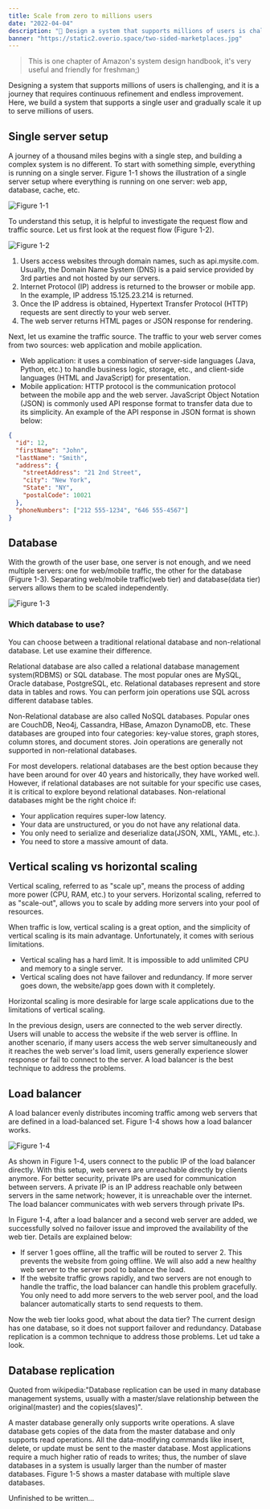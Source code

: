 ```yaml
---
title: Scale from zero to millions users
date: "2022-04-04"
description: "🤖 Design a system that supports millions of users is challenging..."
banner: "https://static2.overio.space/two-sided-marketplaces.jpg"
---
```


> This is one chapter of Amazon's system design handbook, it's very useful and friendly for freshman;)

Designing a system that supports millions of users is challenging, and it is a journey that requires continuous refinement and endless improvement. Here, we build a system that supports a single user and gradually scale it up to serve millions of users.

## Single server setup

A journey of a thousand miles begins with a single step, and building a complex system is no different. To start with something simple, everything is running on a single server. Figure 1-1 shows the illustration of a single server setup where everything is running on one server: web app, database, cache, etc.

![Figure 1-1](./assets/figure1-1.png)

To understand this setup, it is helpful to investigate the request flow and traffic source. Let us first look at the request flow (Figure 1-2).

![Figure 1-2](./assets/figure1-2.png)

1. Users access websites through domain names, such as api.mysite.com. Usually, the Domain Name System (DNS) is a paid service provided by 3rd parties and not hosted by our servers.
2. Internet Protocol (IP) address is returned to the browser or mobile app. In the example, IP address 15.125.23.214 is returned.
3. Once the IP address is obtained, Hypertext Transfer Protocol (HTTP) requests are sent directly to your web server.
4. The web server returns HTML pages or JSON response for rendering.

Next, let us examine the traffic source. The traffic to your web server comes from two sources: web application and mobile application.

- Web application: it uses a combination of server-side languages (Java, Python, etc.) to handle business logic, storage, etc., and client-side languages (HTML and JavaScript) for presentation.
- Mobile application: HTTP protocol is the communication protocol between the mobile app and the web server. JavaScript Object Notation (JSON) is commonly used API response format to transfer data due to its simplicity. An example of the API response in JSON format is shown below:

```json
{
  "id": 12,
  "firstName": "John",
  "lastName": "Smith",
  "address": {
    "streetAddress": "21 2nd Street",
    "city": "New York",
    "State": "NY",
    "postalCode": 10021
  },
  "phoneNumbers": ["212 555-1234", "646 555-4567"]
}
```

## Database

With the growth of the user base, one server is not enough, and we need multiple servers: one for web/mobile traffic, the other for the database (Figure 1-3). Separating web/mobile traffic(web tier) and database(data tier) servers allows them to be scaled independently.

![Figure 1-3](./assets/figure1-3.png)

### Which database to use?

You can choose between a traditional relational database and non-relational database. Let use examine their difference.

Relational database are also called a relational database management system(RDBMS) or SQL database. The most popular ones are MySQL, Oracle database, PostgreSQL, etc. Relational databases represent and store data in tables and rows. You can perform join operations use SQL across different database tables.

Non-Relational database are also called NoSQL databases. Popular ones are CouchDB, Neo4j, Cassandra, HBase, Amazon DynamoDB, etc. These databases are grouped into four categories: key-value stores, graph stores, column stores, and document stores. Join operations are generally not supported in non-relational databases.

For most developers. relational databases are the best option because they have been around for over 40 years and historically, they have worked well. However, if relational databases are not suitable for your specific use cases, it is critical to explore beyond relational databases. Non-relational databases might be the right choice if:

- Your application requires super-low latency.
- Your data are unstructured, or you do not have any relational data.
- You only need to serialize and deserialize data(JSON, XML, YAML, etc.).
- You need to store a massive amount of data.

## Vertical scaling vs horizontal scaling

Vertical scaling, referred to as "scale up", means the process of adding more power (CPU, RAM, etc.) to your servers. Horizontal scaling, referred to as "scale-out", allows you to scale by adding more servers into your pool of resources.

When traffic is low, vertical scaling is a great option, and the simplicity of vertical scaling is its main advantage. Unfortunately, it comes with serious limitations.

- Vertical scaling has a hard limit. It is impossible to add unlimited CPU and memory to a single server.
- Vertical scaling does not have failover and redundancy. If more server goes down, the website/app goes down with it completely.

Horizontal scaling is more desirable for large scale applications due to the limitations of vertical scaling.

In the previous design, users are connected to the web server directly. Users will unable to access the website if the web server is offline. In another scenario, if many users access the web server simultaneously and it reaches the web server's load limit, users generally experience slower response or fail to connect to the server. A load balancer is the best technique to address the problems.

## Load balancer

A load balancer evenly distributes incoming traffic among web servers that are defined in a load-balanced set. Figure 1-4 shows how a load balancer works.

![Figure 1-4](./assets/figure1-4.png)

As shown in Figure 1-4, users connect to the public IP of the load balancer directly. With this setup, web servers are unreachable directly by clients anymore. For better security, private IPs are used for communication between servers. A private IP is an IP address reachable only between servers in the same network; however, it is unreachable over the internet. The load balancer communicates with web servers through private IPs.

In Figure 1-4, after a load balancer and a second web server are added, we successfully solved no failover issue and improved the availability of the web tier. Details are explained below:

- If server 1 goes offline, all the traffic will be routed to server 2. This prevents the website from going offline. We will also add a new healthy web server to the server pool to balance the load.
- If the website traffic grows rapidly, and two servers are not enough to handle the traffic, the load balancer can handle this problem gracefully. You only need to add more servers to the web server pool, and the load balancer automatically starts to send requests to them.

Now the web tier looks good, what about the data tier? The current design has one database, so it does not support failover and redundancy. Database replication is a common technique to address those problems. Let ud take a look.

## Database replication

Quoted from wikipedia:"Database replication can be used in many database management systems, usually with a master/slave relationship between the original(master) and the copies(slaves)".

A master database generally only supports write operations. A slave database gets copies of the data from the master database and only supports read operations. All the data-modifying commands like insert, delete, or update must be sent to the master database. Most applications require a much higher ratio of reads to writes; thus, the number of slave databases in a system is usually larger than the number of master databases. Figure 1-5 shows a master database with multiple slave databases.

Unfinished to be written...
